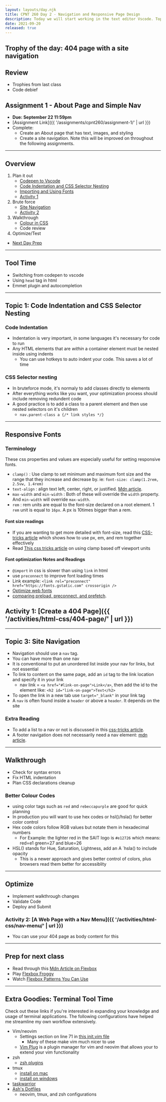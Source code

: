 ```yaml
---
layout: layouts/day.njk
title: CPNT 260 Day 2 - Navigation and Responsive Page Design
description: Today we will start working in the text editor Vscode. Topics include creating code optimization, site navigation, and color.
date: 2021-09-20
released: true
---
```


## Trophy of the day: 404 page with a site navigation

## Review

- Trophies from last class
- Code debief

## Assignment 1 - About Page and Simple Nav

- **Due: September 22 11:59pm**
- [Assignment Link]({{ '/assignments/cpnt260/assignment-1/' | url }})
- Complete:
  - Create an About page that has text, images, and styling
  - Create a site navigation. Note this will be improved on throughout the following assignments.

---

## Overview

1. Plan it out
     - [Codepen to Vscode](#vscode)
     - [Code Indentation and CSS Selector Nesting](#topic-1)
     - [Importing and Using Fonts](#topic-2)
     - [Activity 1](#activity-1)
2. Brute force
     - [Site Navigation](#topic-3)
     - [Activity 2](#activity-2)
3. Walkthrough
     - [Colour in CSS](#color)
     - Code review
4. Optimize/Test
- [Next Day Prep](#prep)
---

## <a id="vscode"></a> Tool Time
- Switching from codepen to vscode
- Using `head` tag in html
- Emmet plugin and autocompletion
---

## <a id="topic-1"></a> Topic 1: Code Indentation and CSS Selector Nesting

### Code Indentation
- Indentation is very important, in some languages it's necessary for code to run
- Any HTML elements that are _within_ a container element must be nested inside using indents
  - You can use hotkeys to auto indent your code. This saves a lot of time

### CSS Selector nesting
- In bruteforce mode, it's normaly to add classes directly to elements
- After everything works like you want, your optimization process should include removing redundent code
- A good practice is to add a class to a parent element and then use nested selectors on it's children
    - `nav.parent-class a {/* link styles */}`

---

## <a id="topic-2"></a> Responsive Fonts

### Terminology
These css properties and values are especially useful for setting responsive fonts.
- `clamp()`
  : Use clamp to set minimum and maximum font size and the range that they increase and decrease by. ie: `font-size: clamp(1.2rem, 2.5vw, 1.4rem)`
- `text-align`
  : align text left, center, right, or justified. [Mdn article](https://developer.mozilla.org/en-US/docs/Web/CSS/text-align).
- `max-width` and `min-width`
  : Both of these will override the `width` property. And `min-width` will override `max-width`.
- `rem`
  : rem units are equal to the font-size declared on a root element. 1 `rem` unit is equal to `16px`. A px is 10times bigger than a rem.

#### Font size readings
- If you are wanting to get more detailed with font-size, read this [CSS-tricks article](https://css-tricks.com/rems-ems/) which shows how to use px, em, and rem together effectively
- Read [This css tricks article](https://css-tricks.com/linearly-scale-font-size-with-css-clamp-based-on-the-viewport/) on using clamp based off viewport units

#### Font optimization Notes and Readings
- `@import` in css is slower than using `link` in html
- use `preconnect` to improve font loading times
- Link example: `<link rel="preconnect" href="https://fonts.gstatic.com" crossorigin />`
- [Optimize web fonts](https://www.freecodecamp.org/news/web-fonts-in-2018-f191a48367e8/)
- [comparing preload, preconnect, and prefetch](https://george.mand.is/2019/11/whats-the-difference-between-link-preload-preconnect-and-prefetch/).

## <a id="activity-1"></a> Activity 1: [Create a 404 Page]({{ '/activities/html-css/404-page/' | url }})
---

## <a id="topic-3"></a>Topic 3: Site Navigation

- Navigation should use a `nav` tag.
- You can have more than one nav
- It is conventional to put an unordered list inside your nav for links, but not essential
- To link to content on the same page, add an `id` tag to the link location and specify it in your link
  - nav link = `<a href="#link-on-page">Link</a>`, then add the id to the element like: `<h2 id="link-on-page">Text</h2>`
- To open the link in a new tab use `target="_blank"` in your link tag
- A `nav` is often found inside a `header` or above a `header`. It depends on the site

### Extra Reading

- To add a list to a nav or not is discussed in this [css-tricks article](https://css-tricks.com/navigation-in-lists-to-be-or-not-to-be/).
- A footer navigation does not necessarily need a nav element: [mdn article](https://developer.mozilla.org/en-US/docs/Web/HTML/Element/nav).

 
---

## Walkthrough
- Check for syntax errors
- Fix HTML indentation
- Plan CSS declarations cleanup

### <a id="color"></a>Better Colour Codes
- using color tags such as `red` and `rebeccapurple` are good for quick planning
- In production you will want to use hex codes or hsl()/hsla() for better color control
- Hex code colors follow RGB values but notate them in hexadecimal numbers
  - For Example: the lighter red in the SAIT logo is `#e12726` which means: red=e1 green=27 and blue=26
- HSL() stands for Hue, Saturation, Lightness, add an A `hsla() to include opacity
  - This is a newer approach and gives better control of colors, plus browsers read them better for accessiblity
---
## Optimize
 
- Implement walkthrough changes
- Validate Code
- Deploy and Submit

### <a id="activity-2"></a>Activity 2: [A Web Page with a Nav Menu]({{ '/activities/html-css/nav-menu/' | url }})
- You can use your 404 page as body content for this
---

## <a id="prep"></a> Prep for next class

- Read through this [Mdn Article on Flexbox](https://developer.mozilla.org/en-US/docs/Learn/CSS/CSS_layout/Flexbox)
- Play [Flexbox Froggy](https://flexboxfroggy.com/)
- Watch [Flexbox Patterns You Can Use](https://www.youtube.com/watch?v=vQAvjof1oe4)

---

## Extra Goodies: Terminal Tool Time
Check out these links if you're interested in expanding your knowledge and usage of terminal applications. The following configurations have helped me streamline my own workflow extensively.

- Vim/neovim
  - Settings section on line 71 in [this init.vim file](https://github.com/lilyx13/dotfiles/blob/main/init.vim)
    - Many of these make vim much nicer to use
  - [Vim Plug](https://github.com/junegunn/vim-plug) is a plugin manager for vim and neovim that allows your to extend your vim functionality
- zsh
  - [zsh plugins](https://travis.media/top-10-oh-my-zsh-plugins-for-productive-developers/)
- tmux
  - [install on mac](https://macappstore.org/tmux/)
  - [install on windows](https://gist.github.com/DeanPDX/acff533cff0cfbda2761d1e62e8cb1a7)
- [taskwarrior](https://taskwarrior.org/)
- [Ash's Dotfiles](https://github.com/lilyx13/dotfiles)
  - neovim, tmux, and zsh configurations


